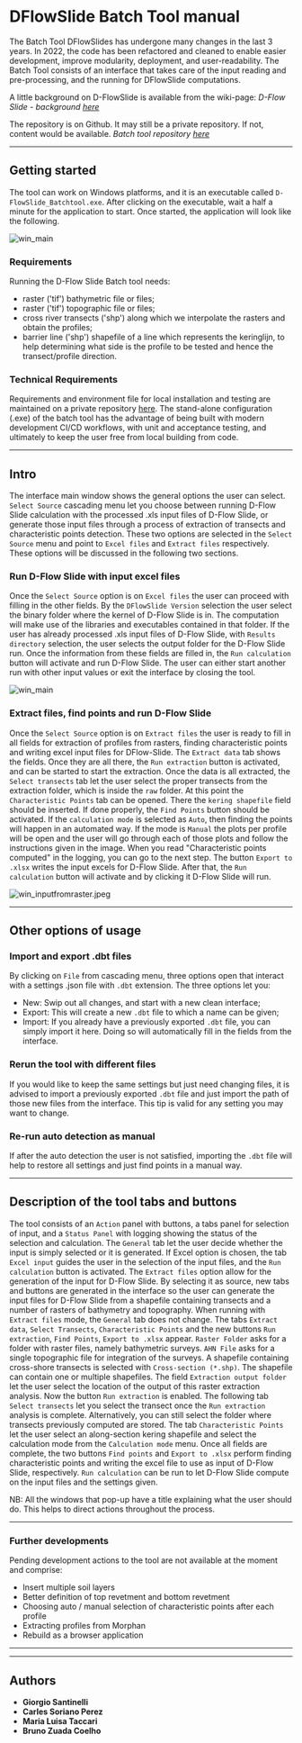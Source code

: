 
# DFlowSlide Batch Tool manual
The Batch Tool DFlowSlides has undergone many changes in the last 3 years. In 2022, the code has been refactored and cleaned to enable easier development, improve modularity, deployment, and user-readability. The Batch Tool consists of an interface that takes care of the input reading and pre-processing, and the running for DFlowSlide computations.

A little background on D-FlowSlide is available from the wiki-page:
*D-Flow Slide - background [here](https://publicwiki.deltares.nl/display/GEO/Background+-+Detailed+check)* 

The repository is on Github. It may still be a private repository. If not, content would be available.
*Batch tool repository [here](https://github.com/Deltares/DFlowSlide_batchtool)* 

---

## Getting started
The tool can work on Windows platforms, and it is an executable called `D-FlowSlide_Batchtool.exe`. After clicking on the executable, wait a half a minute for the application to start. Once started, the application will look like the following.

![win_main](static/landing_page.png)

### Requirements
Running the D-Flow Slide Batch tool needs:
* raster ('tif') bathymetric file or files;
* raster ('tif') topographic file or files;
* cross river transects ('shp') along which we interpolate the rasters and obtain the profiles;
* barrier line ('shp') shapefile of a line which represents the keringlijn, to help determining what side is the profile to be tested and hence the transect/profile direction.

### Technical Requirements
Requirements and environment file for local installation and testing are maintained on a private repository [here](https://github.com/Deltares/DFlowSlide_batchtool).
The stand-alone configuration (.exe) of the batch tool has the advantage of being built with modern development CI/CD workflows, with unit and acceptance testing, and ultimately to keep the user free from local building from code. 

---
## Intro
The interface main window shows the general options the user can select. `Select Source` cascading menu let you choose between running D-Flow Slide calculation with the processed .xls input files of D-Flow Slide, or generate those input files through a process of extraction of transects and characteristic points detection. These two options are selected in the `Select Source` menu and point to `Excel files` and `Extract files` respectively. These options will be discussed in the following two sections.

### Run D-Flow Slide with input excel files
Once the `Select Source` option is on `Excel files` the user can proceed with filling in the other fields. By the `DFlowSlide Version` selection the user select the binary folder where the kernel of D-Flow Slide is in. The computation will make use of the libraries and executables contained in that folder. If the user has already processed .xls input files of D-Flow Slide, with `Results directory` selection, the user selects the output folder for the D-Flow Slide run. Once the information from these fields are filled in, the `Run calculation` button will activate and run D-Flow Slide. The user can either start another run with other input values or exit the interface by closing the tool. 

![win_main](static/excel_results_action.png)

### Extract files, find points and run D-Flow Slide
Once the `Select Source` option is on `Extract files` the user is ready to fill in all fields for extraction of profiles from rasters, finding characteristic points and writing excel input files for DFlow-Slide. The `Extract data` tab shows the fields. Once they are all there, the `Run extraction` button is activated, and can be started to start the extraction. Once the data is all extracted, the `Select transects` tab let the user select the proper transects from the extraction folder, which is inside the `raw` folder. At this point the `Characteristic Points` tab can be opened. There the `kering shapefile` field should be inserted. If done properly, the  `Find Points` button should be activated. If the `calculation mode` is selected as `Auto`, then finding the points will happen in an automated way. If the mode is `Manual` the plots per profile will be open and the user will go through each of those plots  and follow the instructions given in the image. When you read "Characteristic points computed" in the logging, you can go to the next step. The button `Export to .xlsx` writes the input excels for D-Flow Slide. After that, the `Run calculation` button will activate and by clicking it D-Flow Slide will run. 
 
![win_inputfromraster.jpeg](static/calculating.jpeg)

--- 

## Other options of usage
### Import and export .dbt files
By clicking on `File` from cascading menu, three options open that interact with a settings .json file with `.dbt` extension. The three options let you: 
* New: Swip out all changes, and start with a new clean interface;
* Export: This will create a new `.dbt` file to which a name can be given; 
* Import: If you already have a previously exported `.dbt` file, you can simply import it here. Doing so will automatically fill in the fields from the interface. 

### Rerun the tool with different files
If you would like to keep the same settings but just need changing files, it is advised to import a previously exported `.dbt` file and just import the path of those new files from the interface. This tip is valid for any setting you may want to change.

### Re-run auto detection as manual
If after the auto detection the user is not satisfied, importing the `.dbt` file will help to restore all settings and just find points in a manual way.

---

## Description of the tool tabs and buttons

The tool consists of an `Action` panel with buttons, a tabs panel for selection of input, and a `Status Panel` with logging showing the status of the selection and calculation. 
The `General` tab let the user decide whether the input is simply selected or it is generated. If Excel option is chosen, the tab `Excel input` guides the user in the selection of the input files, and the `Run calculation` button is activated. The `Extract files` option allow for the generation of the input for D-Flow Slide. By selecting it as source, new tabs and buttons are generated in the interface so the user can generate the input files for D-Flow Slide from a shapefile containing transects and a number of rasters of bathymetry and topography. 
When running with `Extract files` mode, the `General` tab does not change. The tabs `Extract data`, `Select Transects`, `Characteristic Points` and the new buttons `Run extraction`, `Find Points`, `Export to .xlsx` appear. `Raster Folder` asks for a folder with raster files, namely bathymetric surveys. `AHN File` asks for a single topographic file for integration of the surveys. A shapefile containing cross-shore transects is selected with `Cross-section (*.shp)`. The shapefile can contain one or multiple shapefiles. The field `Extraction output folder` let the user select the location of the output of this raster extraction analysis. Now the button `Run extraction` is enabled. The following tab `Select transects` let you select the transect once the `Run extraction` analysis is complete. Alternatively, you can still select the folder where transects previously computed are stored. The tab `Characteristic Points` let the user select an along-section kering shapefile and select the calculation mode from the  `Calculation mode` menu. Once all fields  are complete, the two buttons `Find points` and `Export to .xlsx` perform finding characteristic points and writing the excel file to use as input of D-Flow Slide, respectively. `Run calculation` can be run to let D-Flow Slide compute on the input files and the settings given.

NB: All the windows that pop-up have a title explaining what the user should do. This helps to direct actions throughout the process.

---

### Further developments
Pending development actions to the tool are not available at the moment and comprise:
- Insert multiple soil layers
- Better definition of top revetment and bottom revetment
- Choosing auto / manual selection of characteristic points after each profile
- Extracting profiles from Morphan
- Rebuild as a browser application

---

---

## Authors
* **Giorgio Santinelli**
* **Carles Soriano Perez**
* **Maria Luisa Taccari**
* **Bruno Zuada Coelho**


